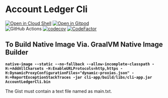 # Account Ledger Cli

[![Open in Cloud Shell](https://gstatic.com/cloudssh/images/open-btn.svg)](https://ssh.cloud.google.com/cloudshell/editor?cloudshell_git_repo=https%3A%2F%2Fgithub.com%2FBaneeishaque%2FAccount-Ledger-Cli-Kotlin-Gradle.git)
[![Open in Gitpod](https://gitpod.io/button/open-in-gitpod.svg)](https://gitpod.io/#https://github.com/Baneeishaque/Account-Ledger-Cli-Kotlin-Gradle)  
![GitHub Actions](https://github.com/Baneeishaque/Account-Ledger-Cli-Kotlin-Gradle/workflows/Java%20CI%20with%20Gradle/badge.svg)
[![codecov](https://codecov.io/gh/Baneeishaque/Account-Ledger-Cli-Kotlin-Gradle/branch/master/graph/badge.svg)](https://codecov.io/gh/Baneeishaque/Account-Ledger-Cli-Kotlin-Gradle)
[![CodeFactor](https://www.codefactor.io/repository/github/baneeishaque/account-ledger-cli-kotlin-gradle/badge)](https://www.codefactor.io/repository/github/baneeishaque/account-ledger-cli-kotlin-gradle)

[//]: # "https://codecov.io/gh/Baneeishaque/Account-Ledger-Cli-Kotlin-Gradle/branch/master/graphs/sunburst
https://codecov.io/gh/Baneeishaque/Account-Ledger-Cli-Kotlin-Gradle/branch/master/graphs/icicle.svg
https://codecov.io/gh/Baneeishaque/Account-Ledger-Cli-Kotlin-Gradle/branch/master/graphs/tree.svg
https://codecov.io/gh/Baneeishaque/Account-Ledger-Cli-Kotlin-Gradle/branch/master/graphs/commits.svg
![Travis (.com)](https://img.shields.io/travis/com/Baneeishaque/Account-Ledger-Cli-Kotlin-Gradle?logo=travis)"

## To Build Native Image Via. GraalVM Native Image Builder

**`native-image --static --no-fallback --allow-incomplete-classpath -H:+AddAllCharsets -H:EnableURLProtocols=http,https -H:DynamicProxyConfigurationFiles="dynamic-proxies.json" -H:+ReportExceptionStackTraces -jar cli-app/build/libs/cli-app.jar AccountLedgerCli.bin`**

The Gist must contain a text file named as main.txt.
